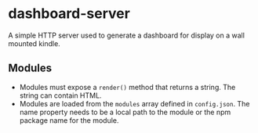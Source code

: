 # dashboard-server

A simple HTTP server used to generate a dashboard for display on a wall mounted kindle.

## Modules

- Modules must expose a `render()` method that returns a string. The string can contain HTML.
- Modules are loaded from the `modules` array defined in `config.json`. The name property needs to be a local path to the module or the npm package name for the module.
